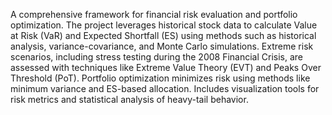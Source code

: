 A comprehensive framework for financial risk evaluation and portfolio optimization. The project leverages historical stock data to calculate Value at Risk (VaR) and Expected Shortfall (ES) using methods such as historical analysis, variance-covariance, and Monte Carlo simulations. 
Extreme risk scenarios, including stress testing during the 2008 Financial Crisis, are assessed with techniques like Extreme Value Theory (EVT) and Peaks Over Threshold (PoT). 
Portfolio optimization minimizes risk using methods like minimum variance and ES-based allocation. Includes visualization tools for risk metrics and statistical analysis of heavy-tail behavior.
